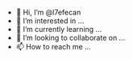 - 👋 Hi, I’m @l7efecan
- 👀 I’m interested in ...
- 🌱 I’m currently learning ...
- 💞️ I’m looking to collaborate on ...
- 📫 How to reach me ...

<!---
l7efecan/l7efecan is a ✨ special ✨ repository because its `README.md` (this file) appears on your GitHub profile.
You can click the Preview link to take a look at your changes.
--->
